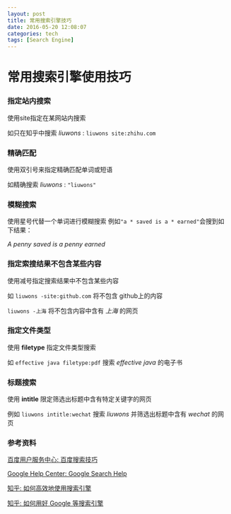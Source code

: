 ```yaml
---
layout: post
title: 常用搜索引擎技巧
date: 2016-05-20 12:08:07
categories: tech
tags: [Search Engine]
---
```

# 常用搜索引擎使用技巧


### 指定站内搜索

使用site指定在某网站内搜索

如只在知乎中搜索 *liuwons* : ```liuwons site:zhihu.com```

### 精确匹配

使用双引号来指定精确匹配单词或短语

如精确搜索 *liuwons* : ``` "liuwons" ```

### 模糊搜索

使用星号代替一个单词进行模糊搜索
例如```"a * saved is a * earned"```会搜到如下结果：

*A penny saved is a penny earned*

### 指定索搜结果不包含某些内容

使用减号指定搜索结果中不包含某些内容

如 ```liuwons -site:github.com``` 将不包含 github上的内容

`liuwons -上海` 将不包含内容中含有 *上海* 的网页

### 指定文件类型

使用 **filetype** 指定文件类型搜索

如 ```effective java filetype:pdf``` 搜索 *effective java* 的电子书

### 标题搜索

使用 **intitle** 限定筛选出标题中含有特定关键字的网页

例如 `liuwons intitle:wechat`  搜索 *liuwons* 并筛选出标题中含有 *wechat* 的网页


### 参考资料

[百度用户服务中心: 百度搜索技巧](http://help.baidu.com/question?prod_id=1&class=553)

[Google Help Center: Google Search Help](https://support.google.com/websearch/answer/2466433?hl=en&ref_topic=3081620)

[知乎: 如何高效地使用搜索引擎](https://www.zhihu.com/question/28013848)

[知乎: 如何用好 Google 等搜索引擎](https://www.zhihu.com/question/20161362)
